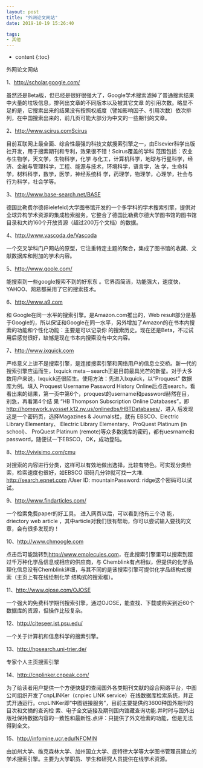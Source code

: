 ```yaml
---
layout: post
title: "外网论文网站"
date: 2019-10-19 15:26:40

tags:
- 其他
---
```

* content
{:toc}

外网论文网站












1、<http://scholar.google.com/>

虽然还是Beta版，但已经是很好很强大了，Google学术搜索滤掉了普通搜索结果中大量的垃圾信息，排列出文章的不同版本以及被其它文章 的引用次数。略显不足的是，它搜索出来的结果没有按照权威度（譬如影响因子、引用次数）依次排列，在中国搜索出来的，前几页可能大部分为中文的一些期刊的文章。


 
2、<http://www.scirus.comScirus>

目前互联网上最全面、综合性最强的科技文献搜索引擎之一，由Elsevier科学出版社开发，用于搜索期刊和专利，效果很不错！Scirus覆盖的学科 范围包括：农业与生物学，天文学，生物科学，化学 与化工，计算机科学，地球与行星科学，经济、金融与管理科学，工程、能源与技术，环境科学，语言学，法 学，生命科学，材料科学，数学，医学，神经系统科 学，药理学，物理学，心理学，社会与行为科学，社会学等。


3、<http://www.base-search.net/BASE>

德国比勒费尔德(Bielefeld)大学图书馆开发的一个多学科的学术搜索引擎，提供对全球异构学术资源的集成检索服务。它整合了德国比勒费尔德大学图书馆的图书馆目录和大约160个开放资源（超过200万个文档）的数据。

4、<http://www.vascoda.de/Vascoda>

一个交叉学科门户网站的原型，它注重特定主题的聚合，集成了图书馆的收藏、文献数据库和附加的学术内容。

5、<http://www.goole.com/>

能搜索到一些google搜索不到的好东东 。它界面简洁，功能强大，速度快，YAHOO、网易都采用了它的搜索技术。

6、<http://www.a9.com>

和 Google在同一水平的搜索引擎。是Amazon.com推出的，Web result部分是基于Google的，所以保证和Google在同一水平，另外增加了Amazon的在书本内搜索的功能和个性化功能：主要是可以记录你 的搜索历史。现在还是Beta，不过试用后感觉很好，缺憾是现在书本内搜索没有中文内容。

7、<http://www.ixquick.com>

严格意义上讲不是搜索引擎，是连接搜索引擎和网络用户的信息立交桥。新一代的搜索引擎应运而生，Ixquick meta－search正是目前最具光芒的新星。对于大多数用户来说，Ixquick还很陌生。使用方法：先进入Ixquick，以“Proquest” 数据库为例。填入 Proquest Username Password History Online后点击search，看看出来的结果，第一页中第6个，proquest的username和password赫然在目，别急，再看第4个结 果 “HB Thompson Subscription Online Databases”，即 <http://homework.syosset.k12.ny.us/onlinedbs/HBTDatabases/>，进入 后发现这是一个密码页，选择Magazines & Journals栏，就有 EBSCO、Electric Library Elementary、 Electric Library Elementary、ProQuest Platinum (in school)、 ProQuest Platinum (remote)等众多数据库的密码，都有uesrname和password，随便试一下EBSCO，OK，成功登陆。

8、<http://vivisimo.com/cmu>

对搜索的内容进行分类，这样可以有效地做出选择，比较有特色。可实现分类检索，检索速度也很好，如EBSCO 密码几分钟就可找一大堆. <http://search.epnet.com> /User ID: mountainPassword: ridge这个密码可以试试。

9、<http://www.findarticles.com/>

一个检索免费paper的好工具。 进入网页以后，可以看到他有三个功 能，driectory web article ，其中article对我们很有帮助，你可以尝试输入要找的文章，会有很多发现的！

10、<http://www.chmoogle.com>

点击后可能跳转到<http://www.emolecules.com>，在此搜索引擎里可以搜索到超过千万种化学品信息或相应的供应商，与 Chemblink有点相似，但提供的化学品理化信息没有Chemblink详细，与其不同的是该搜索引擎可提供化学品结构式搜索（主页上有在线绘制化学 结构式的搜索框）。

11、<http://www.ojose.com/OJOSE>

一个强大的免费科学期刊搜索引擎，通过OJOSE，能查找、下载或购买到近60个数据库的资源，但操作比较复杂。

12、<http://citeseer.ist.psu.edu/>

一个关于计算机和信息科学的搜索引擎。

13、<http://hpsearch.uni-trier.de/>

专家个人主页搜索引擎

14、<http://cnplinker.cnpeak.com/>

为了给读者用户提供一个方便快捷的查阅国外各类期刊文献的综合网络平台，中图公司组织开发了cnpLINKer（cnpiec LINK service）在线数据库检索系统，并正式开通运行。cnpLINKer即“中图链接服务”，目前主要提供约3600种国外期刊的目次和文摘的查询检 索、电子全文链接及期刊国内馆藏查询功能.并时时与国外出版社保持数据内容的一致性和最新性.点评：只提供了外文检索的功能，但是无法得到全文。

15、<http://infomine.ucr.edu/NFOMIN>

由加州大学、维克森林大学、加州国立大学、底特律大学等大学图书管理员建立的学术搜索引擎。主要为大学职员、学生和研究人员提供在线学术资源。












